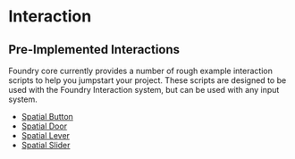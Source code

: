 # Interaction

## Pre-Implemented Interactions
Foundry core currently provides a number of rough example interaction scripts to help you jumpstart your project. These scripts are designed to be used with the Foundry Interaction system, but can be used with any input system.

* [Spatial Button](Interaction/SpatialButton.md)
* [Spatial Door](Interaction/SpatialDoor.md)
* [Spatial Lever](Interaction/SpatialLever.md)
* [Spatial Slider](Interaction/SpatialSlider.md)